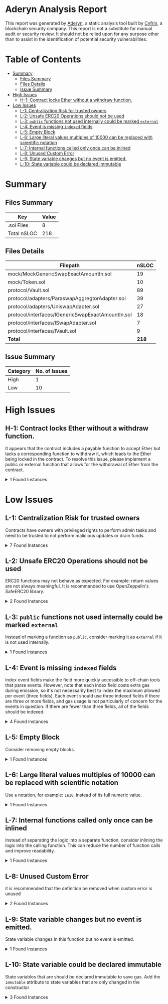 # Aderyn Analysis Report

This report was generated by [Aderyn](https://github.com/Cyfrin/aderyn), a static analysis tool built by [Cyfrin](https://cyfrin.io), a blockchain security company. This report is not a substitute for manual audit or security review. It should not be relied upon for any purpose other than to assist in the identification of potential security vulnerabilities.
# Table of Contents

- [Summary](#summary)
  - [Files Summary](#files-summary)
  - [Files Details](#files-details)
  - [Issue Summary](#issue-summary)
- [High Issues](#high-issues)
  - [H-1: Contract locks Ether without a withdraw function.](#h-1-contract-locks-ether-without-a-withdraw-function)
- [Low Issues](#low-issues)
  - [L-1: Centralization Risk for trusted owners](#l-1-centralization-risk-for-trusted-owners)
  - [L-2: Unsafe ERC20 Operations should not be used](#l-2-unsafe-erc20-operations-should-not-be-used)
  - [L-3: `public` functions not used internally could be marked `external`](#l-3-public-functions-not-used-internally-could-be-marked-external)
  - [L-4: Event is missing `indexed` fields](#l-4-event-is-missing-indexed-fields)
  - [L-5: Empty Block](#l-5-empty-block)
  - [L-6: Large literal values multiples of 10000 can be replaced with scientific notation](#l-6-large-literal-values-multiples-of-10000-can-be-replaced-with-scientific-notation)
  - [L-7: Internal functions called only once can be inlined](#l-7-internal-functions-called-only-once-can-be-inlined)
  - [L-8: Unused Custom Error](#l-8-unused-custom-error)
  - [L-9: State variable changes but no event is emitted.](#l-9-state-variable-changes-but-no-event-is-emitted)
  - [L-10: State variable could be declared immutable](#l-10-state-variable-could-be-declared-immutable)


# Summary

## Files Summary

| Key | Value |
| --- | --- |
| .sol Files | 8 |
| Total nSLOC | 218 |


## Files Details

| Filepath | nSLOC |
| --- | --- |
| mock/MockGenericSwapExactAmountIn.sol | 19 |
| mock/Token.sol | 10 |
| protocol/Vault.sol | 89 |
| protocol/adapters/ParaswapAggregtorAdapter.sol | 39 |
| protocol/adapters/UniswapAdapter.sol | 27 |
| protocol/interfaces/IGenericSwapExactAmountIn.sol | 18 |
| protocol/interfaces/ISwapAdapter.sol | 7 |
| protocol/interfaces/IVault.sol | 9 |
| **Total** | **218** |


## Issue Summary

| Category | No. of Issues |
| --- | --- |
| High | 1 |
| Low | 10 |


# High Issues

## H-1: Contract locks Ether without a withdraw function.

It appears that the contract includes a payable function to accept Ether but lacks a corresponding function to withdraw it, which leads to the Ether being locked in the contract. To resolve this issue, please implement a public or external function that allows for the withdrawal of Ether from the contract.

<details><summary>1 Found Instances</summary>


- Found in mock/MockGenericSwapExactAmountIn.sol [Line: 7](mock/MockGenericSwapExactAmountIn.sol#L7)

	```solidity
	contract MockGenericSwapExactAmountIn is IGenericSwapExactAmountIn {
	```

</details>



# Low Issues

## L-1: Centralization Risk for trusted owners

Contracts have owners with privileged rights to perform admin tasks and need to be trusted to not perform malicious updates or drain funds.

<details><summary>7 Found Instances</summary>


- Found in protocol/Vault.sol [Line: 79](protocol/Vault.sol#L79)

	```solidity
	    function withdraw(uint256 amount, address to) external nonReentrant whenNotPaused onlyRole(WITHDRAW_ROLE)  {
	```

- Found in protocol/Vault.sol [Line: 89](protocol/Vault.sol#L89)

	```solidity
	    function trade(address swapper, bytes memory tradeData) public nonReentrant whenNotPaused onlyRole(TRADER_ROLE) returns(bytes memory returnData)  {
	```

- Found in protocol/Vault.sol [Line: 106](protocol/Vault.sol#L106)

	```solidity
	    function setAggregatorAdapter(address swapper, address adapter) external onlyRole(DEFAULT_ADMIN_ROLE) {
	```

- Found in protocol/Vault.sol [Line: 112](protocol/Vault.sol#L112)

	```solidity
	    function removeAggregatorAdapter(address swapper) external onlyRole(DEFAULT_ADMIN_ROLE) {
	```

- Found in protocol/Vault.sol [Line: 124](protocol/Vault.sol#L124)

	```solidity
	    function pause() external onlyRole(DEFAULT_ADMIN_ROLE) {
	```

- Found in protocol/Vault.sol [Line: 129](protocol/Vault.sol#L129)

	```solidity
	    function unpause() external onlyRole(DEFAULT_ADMIN_ROLE) {
	```

- Found in protocol/Vault.sol [Line: 135](protocol/Vault.sol#L135)

	```solidity
	    function _authorizeUpgrade(address newImplementation) internal override onlyRole(DEFAULT_ADMIN_ROLE) {}
	```

</details>



## L-2: Unsafe ERC20 Operations should not be used

ERC20 functions may not behave as expected. For example: return values are not always meaningful. It is recommended to use OpenZeppelin's SafeERC20 library.

<details><summary>2 Found Instances</summary>


- Found in protocol/Vault.sol [Line: 73](protocol/Vault.sol#L73)

	```solidity
	        if(!asset.transferFrom(msg.sender, address(this), amount)) revert Vault__DepositFailed();
	```

- Found in protocol/Vault.sol [Line: 83](protocol/Vault.sol#L83)

	```solidity
	        if(!asset.transfer(to, amount)) revert Vault__WithdrawFailed();
	```

</details>



## L-3: `public` functions not used internally could be marked `external`

Instead of marking a function as `public`, consider marking it as `external` if it is not used internally.

<details><summary>1 Found Instances</summary>


- Found in protocol/Vault.sol [Line: 89](protocol/Vault.sol#L89)

	```solidity
	    function trade(address swapper, bytes memory tradeData) public nonReentrant whenNotPaused onlyRole(TRADER_ROLE) returns(bytes memory returnData)  {
	```

</details>



## L-4: Event is missing `indexed` fields

Index event fields make the field more quickly accessible to off-chain tools that parse events. However, note that each index field costs extra gas during emission, so it's not necessarily best to index the maximum allowed per event (three fields). Each event should use three indexed fields if there are three or more fields, and gas usage is not particularly of concern for the events in question. If there are fewer than three fields, all of the fields should be indexed.

<details><summary>4 Found Instances</summary>


- Found in protocol/Vault.sol [Line: 39](protocol/Vault.sol#L39)

	```solidity
	    event Trade(address indexed sender, address aggregator);
	```

- Found in protocol/Vault.sol [Line: 40](protocol/Vault.sol#L40)

	```solidity
	    event Deposit(address indexed account, uint256 amount);
	```

- Found in protocol/Vault.sol [Line: 41](protocol/Vault.sol#L41)

	```solidity
	    event Withdraw(address indexed sender,address indexed to, uint256 amount);
	```

- Found in protocol/Vault.sol [Line: 42](protocol/Vault.sol#L42)

	```solidity
	    event SetAggregatorAdapter(address indexed sender, address indexed swapper, address adapter);
	```

</details>



## L-5: Empty Block

Consider removing empty blocks.

<details><summary>1 Found Instances</summary>


- Found in protocol/Vault.sol [Line: 135](protocol/Vault.sol#L135)

	```solidity
	    function _authorizeUpgrade(address newImplementation) internal override onlyRole(DEFAULT_ADMIN_ROLE) {}
	```

</details>



## L-6: Large literal values multiples of 10000 can be replaced with scientific notation

Use `e` notation, for example: `1e18`, instead of its full numeric value.

<details><summary>1 Found Instances</summary>


- Found in mock/Token.sol [Line: 7](mock/Token.sol#L7)

	```solidity
	        _mint(msg.sender, 1000000 * 10 ** 18);
	```

</details>



## L-7: Internal functions called only once can be inlined

Instead of separating the logic into a separate function, consider inlining the logic into the calling function. This can reduce the number of function calls and improve readability.

<details><summary>1 Found Instances</summary>


- Found in protocol/adapters/UniswapAdapter.sol [Line: 31](protocol/adapters/UniswapAdapter.sol#L31)

	```solidity
	    function getPath(address fromToken, address toToken) internal pure returns (address[] memory) {
	```

</details>



## L-8: Unused Custom Error

it is recommended that the definition be removed when custom error is unused

<details><summary>2 Found Instances</summary>


- Found in protocol/interfaces/IGenericSwapExactAmountIn.sol [Line: 35](protocol/interfaces/IGenericSwapExactAmountIn.sol#L35)

	```solidity
	    error InsufficientReturnAmount();
	```

- Found in protocol/interfaces/IGenericSwapExactAmountIn.sol [Line: 38](protocol/interfaces/IGenericSwapExactAmountIn.sol#L38)

	```solidity
	    error InvalidToAmount();
	```

</details>



## L-9: State variable changes but no event is emitted.

State variable changes in this function but no event is emitted.

<details><summary>1 Found Instances</summary>


- Found in protocol/Vault.sol [Line: 57](protocol/Vault.sol#L57)

	```solidity
	    function initialize(string memory _name, string memory _symbol,address _asset, address _swapper, address _adapter ) external initializer {
	```

</details>



## L-10: State variable could be declared immutable

State variables that are should be declared immutable to save gas. Add the `immutable` attribute to state variables that are only changed in the constructor

<details><summary>3 Found Instances</summary>


- Found in mock/MockGenericSwapExactAmountIn.sol [Line: 10](mock/MockGenericSwapExactAmountIn.sol#L10)

	```solidity
	    uint256 _receivedAmount;
	```

- Found in mock/MockGenericSwapExactAmountIn.sol [Line: 11](mock/MockGenericSwapExactAmountIn.sol#L11)

	```solidity
	    uint256 _paraswapShare;
	```

- Found in mock/MockGenericSwapExactAmountIn.sol [Line: 12](mock/MockGenericSwapExactAmountIn.sol#L12)

	```solidity
	    uint256 _partnerShare;
	```

</details>



